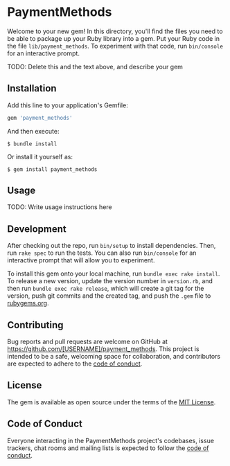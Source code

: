# PaymentMethods

Welcome to your new gem! In this directory, you'll find the files you need to be able to package up your Ruby library into a gem. Put your Ruby code in the file `lib/payment_methods`. To experiment with that code, run `bin/console` for an interactive prompt.

TODO: Delete this and the text above, and describe your gem

## Installation

Add this line to your application's Gemfile:

```ruby
gem 'payment_methods'
```

And then execute:

    $ bundle install

Or install it yourself as:

    $ gem install payment_methods

## Usage

TODO: Write usage instructions here

## Development

After checking out the repo, run `bin/setup` to install dependencies. Then, run `rake spec` to run the tests. You can also run `bin/console` for an interactive prompt that will allow you to experiment.

To install this gem onto your local machine, run `bundle exec rake install`. To release a new version, update the version number in `version.rb`, and then run `bundle exec rake release`, which will create a git tag for the version, push git commits and the created tag, and push the `.gem` file to [rubygems.org](https://rubygems.org).

## Contributing

Bug reports and pull requests are welcome on GitHub at https://github.com/[USERNAME]/payment_methods. This project is intended to be a safe, welcoming space for collaboration, and contributors are expected to adhere to the [code of conduct](https://github.com/[USERNAME]/payment_methods/blob/master/CODE_OF_CONDUCT.md).

## License

The gem is available as open source under the terms of the [MIT License](https://opensource.org/licenses/MIT).

## Code of Conduct

Everyone interacting in the PaymentMethods project's codebases, issue trackers, chat rooms and mailing lists is expected to follow the [code of conduct](https://github.com/[USERNAME]/payment_methods/blob/master/CODE_OF_CONDUCT.md).
